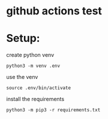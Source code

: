 # github actions test

# Setup:

create python venv

```
python3 -m venv .env
```

use the venv

```
source .env/bin/activate
```

install the requirements

```
python3 -m pip3 -r requirements.txt
```
